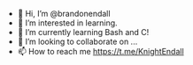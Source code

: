 - 👋 Hi, I’m @brandonendall
- 👀 I’m interested in learning.
- 🌱 I’m currently learning Bash and C!
- 💞️ I’m looking to collaborate on ...
- 📫 How to reach me https://t.me/KnightEndall

<!---
brandonendall/brandonendall is a ✨ special ✨ repository because its `README.md` (this file) appears on your GitHub profile.
You can click the Preview link to take a look at your changes.
--->
